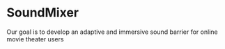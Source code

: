 # SoundMixer
Our goal is to develop an adaptive and immersive sound barrier for online movie theater users
